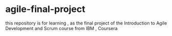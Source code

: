 # agile-final-project
this repository is for learning , as the final project of the Introduction to Agile Development and Scrum course from IBM , Coursera 
